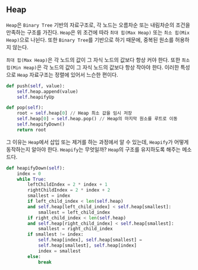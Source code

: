 
## Heap

`Heap`은 `Binary Tree` 기반의 자료구조로, 각 노드는 오름차순 또는 내림차순의 조건을 만족하는 구조를 가진다. `Heap`은 위 조건에 따라 `최대 힙(Max Heap)` 또는 `최소 힙(Mix Heap)`으로 나뉜다. 또한 `Binary Tree`를 기반으로 하기 때문에, 중복된 원소를 허용하지 않는다. 

`최대 힙(Max Heap)`은 각 노드의 값이 그 자식 노드의 값보다 항상 커야 한다. 또한 `최소 힙(Min Heap)`은 각 노드의 값이 그 자식 노드의 값보다 항상 작아야 한다. 이러한 특성으로 `Heap` 자료구조는 정렬에 있어서 느슨한 편이다. 

```python
def push(self, value):
	self.heap.append(value)
	self.heapifyUp

def pop(self):
	root = self.heap[0] // Heap 최소 값을 임시 저장
	self.heap[0] = self.heap.pop() // Heap의 마지막 원소를 루트로 이동
	self.heapifyDown()
	return root
```

그 이유는 `Heap`에서 삽입 또는 제거를 하는 과정에서 알 수 있는데, `Heapify`가 어떻게 동작하는지 알아야 한다. `Heapify`는 무엇일까? `Heap`의 구조를 유지하도록 해주는 메소드다.

```python
def heapifyDown(self):
	index = 0
	while True:
		leftChildIndex = 2 * index + 1
		rightChildIndex = 2 * index + 2
		smallest = index
		if left_child_index < len(self.heap) 
		and self.heap[left_child_index] < self.heap[smallest]:
			smallest = left_child_index 
		if right_child_index < len(self.heap) 
		and self.heap[right_child_index] < self.heap[smallest]: 
			smallest = right_child_index 
		if smallest != index: 
			self.heap[index], self.heap[smallest] =
			self.heap[smallest], self.heap[index] 
			index = smallest 
		else: 
			break
```